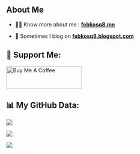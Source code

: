 <!--
**febkosq8/febkosq8** is a ✨ _special_ ✨ repository because its `README.md` (this file) appears on your GitHub profile.-->

## About Me

- 🙋‍♂️ Know more about me : **[febkosq8.me](https://www.febkosq8.me/)**

- 🤔 Sometimes I blog on **[febkosq8.blogspot.com](https://blog.febkosq8.me)**

## 🤝 Support Me:

<a href="https://www.buymeacoffee.com/febkosq8" target="_blank"><img src="https://cdn.buymeacoffee.com/buttons/v2/default-violet.png" alt="Buy Me A Coffee" height="60px" width="200px"></a>

## 📊 My GitHub Data:

![ ](https://github-readme-stats.vercel.app/api?username=febkosq8&theme=gruvbox&hide_border=false&include_all_commits=true&count_private=true)
</br>

![ ](https://github-readme-stats.vercel.app/api/top-langs/?username=febkosq8&theme=gruvbox&hide_border=false&include_all_commits=true&count_private=true&layout=compact)

![ ](https://serve.febkosq8.me/imgAnalytics/febkosq8)
